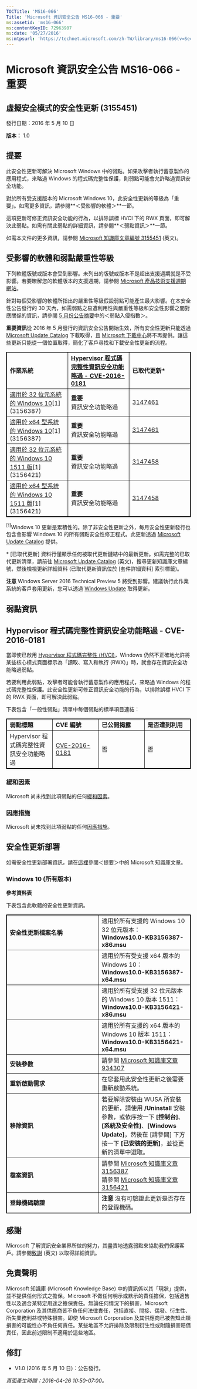 ```yaml
---
TOCTitle: 'MS16-066'
Title: 'Microsoft 資訊安全公告 MS16-066 - 重要'
ms:assetid: 'ms16-066'
ms:contentKeyID: 72963907
ms:date: '05/27/2016'
ms:mtpsurl: 'https://technet.microsoft.com/zh-TW/library/ms16-066(v=Security.10)'
---
```


Microsoft 資訊安全公告 MS16-066 - 重要
======================================

虛擬安全模式的安全性更新 (3155451)
----------------------------------

發行日期：2016 年 5 月 10 日

**版本：** 1.0

提要
----

<span id="sectionToggle0"></span>
此安全性更新可解決 Microsoft Windows 中的弱點。如果攻擊者執行蓄意製作的應用程式，來略過 Windows 的程式碼完整性保護，則弱點可能會允許略過資訊安全功能。

對於所有受支援版本的 Microsoft Windows 10，此安全性更新的等級為「重要」。如需更多資訊，請參閱**＜受影響的軟體＞**一節。

這項更新可修正資訊安全功能的行為，以排除誤標 HVCI 下的 RWX 頁面，即可解決此弱點。如需有關此弱點的詳細資訊，請參閱**＜弱點資訊＞**一節。

<span id="KBArticle"></span>
如需本文件的更多資訊，請參閱 [Microsoft 知識庫文章編號 3155451](https://support.microsoft.com/zh-tw/kb/3155451) (英文)。

受影響的軟體和弱點嚴重性等級
----------------------------

<span id="sectionToggle1"></span>
下列軟體版號或版本會受到影響。未列出的版號或版本不是超出支援週期就是不受影響。若要瞭解您的軟體版本的支援週期，請參閱 [Microsoft 產品技術支援週期網站](https://support.microsoft.com/zh-tw/lifecycle)。

針對每個受影響的軟體所指出的嚴重性等級假設弱點可能產生最大影響。在本安全性公告發行的 30 天內，如需弱點之易遭利用性與嚴重性等級和安全性影響之間對應關係的資訊，請參閱 [5 月份公告摘要](https://technet.microsoft.com/zh-tw/library/security/ms16-may)中的＜弱點入侵指數＞。

**重要資訊**從 2016 年 5 月發行的資訊安全公告開始生效，所有安全性更新只能透過 [Microsoft Update Catalog](https://catalog.update.microsoft.com/v7/site/home.aspx) 下載取得，且 [Microsoft 下載中心](https://www.microsoft.com/zh-tw/download/default.aspx)將不再提供。讓這些更新只能從一個位置取得，簡化了客戶尋找和下載安全性更新的流程。

<p></p>
<table style="border:1px solid black;">
<colgroup>
<col width="33%" />
<col width="33%" />
<col width="33%" />
</colgroup>
<tbody>
<tr class="odd">
<td style="border:1px solid black;"><strong>作業系統</strong></td>
<td style="border:1px solid black;"><a href="https://www.cve.mitre.org/cgi-bin/cvename.cgi?name=cve-2016-0181"><strong>Hypervisor 程式碼完整性資訊安全功能略過 - CVE-2016-0181</strong></a></td>
<td style="border:1px solid black;"><strong>已取代更新*</strong></td>
</tr>
<tr class="even">
<td style="border:1px solid black;"><a href="https://support.microsoft.com/zh-tw/kb/3156387">適用於 32 位元系統的 Windows 10</a>[1]<br />
(3156387)</td>
<td style="border:1px solid black;"><strong>重要</strong><br />
資訊安全功能略過</td>
<td style="border:1px solid black;"><a href="https://support.microsoft.com/zh-tw/kb/3147461">3147461</a></td>
</tr>
<tr class="odd">
<td style="border:1px solid black;"><a href="https://support.microsoft.com/zh-tw/kb/3156387">適用於 x64 型系統的 Windows 10</a>[1]<br />
(3156387)</td>
<td style="border:1px solid black;"><strong>重要</strong><br />
資訊安全功能略過</td>
<td style="border:1px solid black;"><a href="https://support.microsoft.com/zh-tw/kb/3147461">3147461</a></td>
</tr>
<tr class="even">
<td style="border:1px solid black;"><a href="https://support.microsoft.com/zh-tw/kb/3156421">適用於 32 位元系統的 Windows 10 1511 版</a>[1]<br />
(3156421)</td>
<td style="border:1px solid black;"><strong>重要</strong><br />
資訊安全功能略過</td>
<td style="border:1px solid black;"><a href="https://support.microsoft.com/zh-tw/kb/3147458">3147458</a></td>
</tr>
<tr class="odd">
<td style="border:1px solid black;"><a href="https://support.microsoft.com/zh-tw/kb/3156421">適用於 x64 型系統的 Windows 10 1511 版</a>[1]<br />
(3156421)</td>
<td style="border:1px solid black;"><strong>重要</strong><br />
資訊安全功能略過</td>
<td style="border:1px solid black;"><a href="https://support.microsoft.com/zh-tw/kb/3147458">3147458</a></td>
</tr>
</tbody>
</table>
  
<sup>[1]</sup>Windows 10 更新是累積性的。除了非安全性更新之外，每月安全性更新發行也包含會影響 Windows 10 的所有弱點安全性修正程式。此更新透過 [Microsoft Update Catalog](https://catalog.update.microsoft.com/v7/site/home.aspx) 提供。
  
\* \[已取代更新\] 資料行僅顯示任何被取代更新鏈結中的最新更新。如需完整的已取代更新清單，請前往 [Microsoft Update Catalog](https://catalog.update.microsoft.com/v7/site/home.aspx) (英文)，搜尋更新知識庫文章編號，然後檢視更新詳細資料 (已取代更新資訊位於 \[套件詳細資料\] 索引標籤)。
  
**注意** Windows Server 2016 Technical Preview 5 將受到影響。建議執行此作業系統的客戶套用更新，您可以透過 [Windows Update](https://update.microsoft.com/microsoftupdate/v6/vistadefault.aspx?ln=zh-tw) 取得更新。
  
弱點資訊  
--------
  
<span id="sectionToggle2"></span>
Hypervisor 程式碼完整性資訊安全功能略過 - CVE-2016-0181  
-------------------------------------------------------
  
當即使已啟用 [Hypervisor 程式碼完整性 (HVCI)](https://technet.microsoft.com/zh-tw/library/security/dn848375.aspx)，Windows 仍然不正確地允許將某些核心模式頁面標示為「讀取、寫入和執行 (RWX)」時，就會存在資訊安全功能略過弱點。
  
若要利用此弱點，攻擊者可能會執行蓄意製作的應用程式，來略過 Windows 的程式碼完整性保護。此安全性更新可修正資訊安全功能的行為，以排除誤標 HVCI 下的 RWX 頁面，即可解決此弱點。
  
下表包含「一般性弱點」清單中每個弱點的標準項目連結：

<p></p> 
<table style="border:1px solid black;">
<colgroup>
<col width="25%" />
<col width="25%" />
<col width="25%" />
<col width="25%" />
</colgroup>
<tbody>
<tr class="odd">
<td style="border:1px solid black;"><strong>弱點標題</strong></td>
<td style="border:1px solid black;"><strong>CVE 編號</strong></td>
<td style="border:1px solid black;"><strong>已公開揭露</strong></td>
<td style="border:1px solid black;"><strong>是否遭到利用</strong></td>
</tr>
<tr class="even">
<td style="border:1px solid black;">Hypervisor 程式碼完整性資訊安全功能略過</td>
<td style="border:1px solid black;"><a href="https://www.cve.mitre.org/cgi-bin/cvename.cgi?name=cve-2016-0181">CVE-2016-0181</a></td>
<td style="border:1px solid black;">否</td>
<td style="border:1px solid black;">否</td>
</tr>
</tbody>
</table>
  
### 緩和因素
  
Microsoft 尚未找到此項弱點的任何[緩和因素](https://technet.microsoft.com/zh-tw/library/security/dn848375.aspx)。
  
### 因應措施
  
Microsoft 尚未找到此項弱點的任何[因應措施](https://technet.microsoft.com/zh-tw/library/security/dn848375.aspx)。
  
安全性更新部署  
--------------
  
<span id="sectionToggle3"></span>
如需安全性更新部署資訊，請在[這裡](#kbarticle)參閱＜提要＞中的 Microsoft 知識庫文章。
  
### Windows 10 (所有版本)
  
**參考資料表**
  
下表包含此軟體的安全性更新資訊。

<p></p> 
<table style="border:1px solid black;">
<colgroup>
<col width="50%" />
<col width="50%" />
</colgroup>
<tbody>
<tr class="odd">
<td style="border:1px solid black;"><strong>安全性更新檔案名稱</strong></td>
<td style="border:1px solid black;">適用於所有支援的 Windows 10 32 位元版本：<br />
<strong>Windows10.0-KB3156387-x86.msu</strong></td>
</tr>
<tr class="even">
<td style="border:1px solid black;"><br />
</td>
<td style="border:1px solid black;">適用於所有受支援 x64 版本的 Windows 10：<br />
<strong>Windows10.0-KB3156387-x64.msu</strong></td>
</tr>
<tr class="odd">
<td style="border:1px solid black;"><br />
</td>
<td style="border:1px solid black;">適用於所有受支援 32 位元版本的 Windows 10 版本 1511：<br />
<strong>Windows10.0-KB3156421-x86.msu</strong></td>
</tr>
<tr class="even">
<td style="border:1px solid black;"><br />
</td>
<td style="border:1px solid black;">適用於所有支援的 x64 版本的 Windows 10 版本 1511：<br />
<strong>Windows10.0-KB3156421-x64.msu</strong></td>
</tr>
<tr class="odd">
<td style="border:1px solid black;"><strong>安裝參數</strong></td>
<td style="border:1px solid black;">請參閱 <a href="https://support.microsoft.com/zh-tw/kb/934307">Microsoft 知識庫文章 934307</a></td>
</tr>
<tr class="even">
<td style="border:1px solid black;"><strong>重新啟動需求</strong></td>
<td style="border:1px solid black;">在您套用此安全性更新之後需要重新啟動系統。</td>
</tr>
<tr class="odd">
<td style="border:1px solid black;"><strong>移除資訊</strong></td>
<td style="border:1px solid black;">若要解除安裝由 WUSA 所安裝的更新，請使用 <strong>/Uninstall</strong> 安裝參數，或依序按一下 <strong>[控制台]</strong>、<strong>[系統及安全性]</strong>、<strong>[Windows Update]</strong>，然後在 [請參閱] 下方按一下 <strong>[已安裝的更新]</strong>，並從更新的清單中選取。</td>
</tr>
<tr class="even">
<td style="border:1px solid black;"><strong>檔案資訊</strong></td>
<td style="border:1px solid black;">請參閱 <a href="https://support.microsoft.com/zh-tw/kb/3156387">Microsoft 知識庫文章 3156387</a><br />
請參閱 <a href="https://support.microsoft.com/zh-tw/kb/3156421">Microsoft 知識庫文章 3156421</a></td>
</tr>
<tr class="odd">
<td style="border:1px solid black;"><strong>登錄機碼驗證</strong></td>
<td style="border:1px solid black;"><strong>注意</strong> 沒有可驗證此更新是否存在的登錄機碼。</td>
</tr>
</tbody>
</table>
  
感謝  
----
  
<span id="sectionToggle4"></span>
Microsoft 了解資訊安全業界所做的努力，其盡責地透露弱點來協助我們保護客戶。請參閱[致謝](https://technet.microsoft.com/zh-tw/library/security/dn820091.aspx) (英文) 以取得詳細資訊。
  
免責聲明  
--------
  
<span id="sectionToggle5"></span>
Microsoft 知識庫 (Microsoft Knowledge Base) 中的資訊係以其「現狀」提供，並不提供任何形式之擔保。Microsoft 不做任何明示或默示的責任擔保，包括適售性以及適合某特定用途之擔保責任。無論任何情況下的損害，Microsoft Corporation 及其供應商皆不負任何法律責任，包括直接、間接、偶發、衍生性、所失業務利益或特殊損害。即使 Microsoft Corporation 及其供應商已被告知此類損害的可能性亦不負任何責任。某些地區不允許排除及限制衍生性或附隨損害賠償責任，因此前述限制不適用於這些地區。
  
修訂  
----
  
<span id="sectionToggle6"></span>
-   V1.0 (2016 年 5 月 10 日)：公告發行。
  
*頁面產生時間：2016-04-26 10:50-07:00。*
